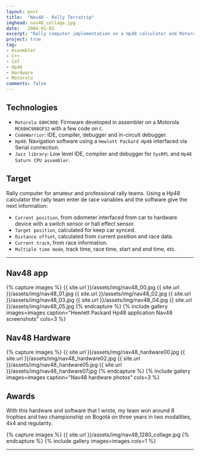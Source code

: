 ```yaml
---
layout: post
title:  "Nav48 - Rally Terratrip"
imghead: nav48_collage.jpg
date:   2004-01-01
excerpt: "Rally computer implementation on a Hp48 calculator and Motorola microcontroller."
project: true
tag:
- Assembler
- C++
- IoT
- Hp48
- Hardware
- Motorola
comments: false
---
```


## Technologies

* `Motorola 68HC908`: Firmware developed in assembler on a Motorola `MC68HC908GP32` with a few code on `C`.<br/>
* `CodeWarrior`: IDE, compiler, debugger and in-circuit debugger.
* `Hp48`: Navigation software using a `Hewlett Packard Hp48` interfaced via Serial connection.<br/>
* `Jazz library`: Low level IDE, compiler and debugger for `SysRPL` and `Hp48 Saturn CPU assembler`.
   
## Target

Rally computer for amateur and professional rally teams. Using a Hp48 calculator the rally team enter de race variables and the software give the next information:

 - `Current position`, from odometer interfaced from car to hardware device with a switch sensor or hall effect sensor.
 - `Target position`, calculated for keep car synced.
 - `Distance offset`, calculated from current position and race data.
 - `Current track`, from race information.
 - `Multiple time mode`, track time, race time, start and end time, etc.
 
---

## Nav48 app

{% capture images %}
  {{ site.url }}/assets/img/nav48_00.jpg
  {{ site.url }}/assets/img/nav48_01.jpg
  {{ site.url }}/assets/img/nav48_02.jpg
  {{ site.url }}/assets/img/nav48_03.jpg
  {{ site.url }}/assets/img/nav48_04.jpg
  {{ site.url }}/assets/img/nav48_05.jpg
{% endcapture %}
{% include gallery images=images caption="Hewlett Packard Hp48 application Nav48 screenshots" cols=3 %}

## Nav48 Hardware

{% capture images %}
  {{ site.url }}/assets/img/nav48_hardware00.jpg
  {{ site.url }}/assets/img/nav48_hardware02.jpg
  {{ site.url }}/assets/img/nav48_hardware05.jpg
  {{ site.url }}/assets/img/nav48_hardware07.jpg
{% endcapture %}
{% include gallery images=images caption="Nav48 hardware photos" cols=3 %}

## Awards

With this hardware and software that I wrote, my team won around 8 trophies and two championship on Bogotá on three years in two modalities, 4x4 and regularity.

{% capture images %}
  {{ site.url }}/assets/img/nav48_1280_collage.jpg
{% endcapture %}
{% include gallery images=images cols=1 %}


---

